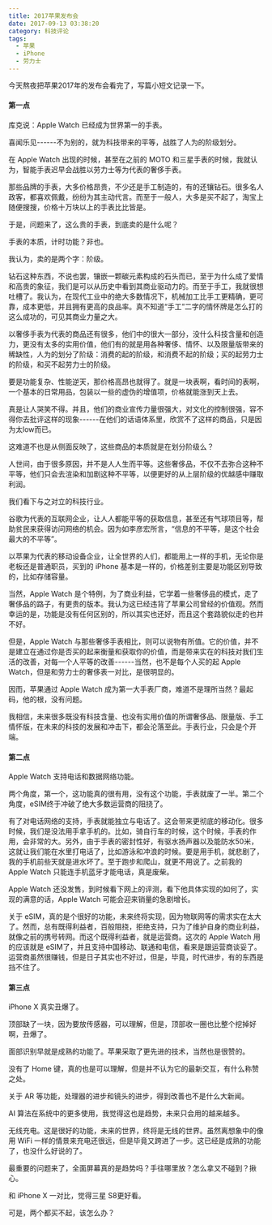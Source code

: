 ```yaml
---
title: 2017苹果发布会
date: 2017-09-13 03:38:20
category: 科技评论
tags:
  - 苹果
  - iPhone
  - 劳力士
---
```


今天熬夜把苹果2017年的发布会看完了，写篇小短文记录一下。

#### 第一点

库克说：Apple Watch 已经成为世界第一的手表。

喜闻乐见------不为别的，就为科技带来的平等，战胜了人为的阶级划分。

<!--more-->

在 Apple Watch 出现的时候，甚至在之前的 MOTO 和三星手表的时候，我就认为，智能手表迟早会战胜以劳力士等为代表的奢侈手表。

那些品牌的手表，大多价格昂贵，不少还是手工制造的，有的还镶钻石。很多名人政客，都喜欢佩戴，纷纷为其主动代言。而至于一般人，大多是买不起了，淘宝上随便搜搜，价格十万块以上的手表比比皆是。

于是，问题来了，这么贵的手表，到底卖的是什么呢？

手表的本质，计时功能？非也。

我认为，卖的是两个字：阶级。

钻石这种东西，不说也罢，镶嵌一颗碳元素构成的石头而已，至于为什么成了爱情和高贵的象征，我们是可以从历史中看到其商业驱动力的。而至于手工，我就很想吐槽了。我认为，在现代工业中的绝大多数情况下，机械加工比手工更精确，更可靠，成本更低，并且拥有更高的良品率。真不知道“手工”二字的情怀牌是怎么打的这么成功的，可见其商业力量之大。

以奢侈手表为代表的商品还有很多，他们中的很大一部分，没什么科技含量和创造力，更没有太多的实用价值，他们有的就是用各种奢侈、情怀、以及限量版带来的稀缺性，人为的划分了阶级：消费的起的阶级，和消费不起的阶级；买的起劳力士的阶级，和买不起劳力士的阶级。

要是功能复杂、性能逆天，那价格高昂也就得了。就是一块表啊，看时间的表啊，一个基本的日常用品，包装以一些的虚伪的增值项，价格就能涨到天上去。

真是让人哭笑不得。并且，他们的商业宣传力量很强大，对文化的控制很强，容不得你去批评这样的现象------在他们的话语体系里，欣赏不了这样的商品，只是因为太low而已。

这难道不也是从侧面反映了，这些商品的本质就是在划分阶级么？

人世间，由于很多原因，并不是人人生而平等。这些奢侈品，不仅不去弥合这种不平等，他们只会去渲染和加剧这种不平等，以便更好的从上层阶级的优越感中赚取利润。

我们看下与之对立的科技行业。

谷歌为代表的互联网企业，让人人都能平等的获取信息，甚至还有气球项目等，帮助贫民来获得访问网络的机会。因为如李彦宏所言，“信息的不平等，是这个社会最大的不平等”。

以苹果为代表的移动设备企业，让全世界的人们，都能用上一样的手机，无论你是老板还是普通职员，买到的 iPhone 基本是一样的，价格差别主要是功能区别导致的，比如存储容量。

当然，Apple Watch 是个特例，为了商业利益，它学着一些奢侈品的模式，走了奢侈品的路子，有更贵的版本。我认为这已经违背了苹果公司曾经的价值观。然而幸运的是，功能是没有任何区别的，所以其实也还好，而且这个套路貌似走的也并不好。

但是，Apple Watch 与那些奢侈手表相比，则可以说物有所值。它的价值，并不是建立在通过你是否买的起来衡量和获取你的价值，而是带来实在的科技对我们生活的改善，对每一个人平等的改善------当然，也不是每个人买的起 Apple Watch，但是和劳力士的奢侈表一对比，是很明显的。

因而，苹果通过 Apple Watch 成为第一大手表厂商，难道不是理所当然？最起码，他的根，没有问题。

我相信，未来很多既没有科技含量、也没有实用价值的所谓奢侈品、限量版、手工情怀版，在未来的科技的发展和冲击下，都会沦落至此。手表行业，只会是个开端。

#### 第二点

Apple Watch 支持电话和数据网络功能。

两个角度，第一个，这功能真的很有用，没有这个功能，手表就废了一半。第二个角度，eSIM终于冲破了绝大多数运营商的阻挠了。

有了对电话网络的支持，手表就能独立与电话了。这会带来更彻底的移动化。很多时候，我们是没法用手拿手机的。比如，骑自行车的时候，这个时候，手表的作用，会非常的大。另外，由于手表的密封性好，有驱水扬声器以及能防水50米，这就让我们能在水里打电话了，比如游泳和冲浪的时候。要是用手机，就悲剧了，我的手机前些天就是进水坏了。至于跑步和爬山，就更不用说了。之前我的 Apple Watch 只能连手机蓝牙才能电话，真是废柴。

Apple Watch 还没发售，到时候看下网上的评测，看下他具体实现的如何了，实现的满意的话，Apple Watch 可能会迎来销量的急剧增长。

关于 eSIM，真的是个很好的功能，未来终将实现，因为物联网等的需求实在太大了。然而，总有既得利益者，百般阻挠，拒绝支持，只为了维护自身的商业利益，就像之前的携号转网。而这个既得利益者，就是运营商。这次的 Apple Watch 用的应该就是 eSIM了，并且支持中国移动、联通和电信，看来是跟运营商谈妥了。运营商虽然很赚钱，但是日子其实也不好过，但是，毕竟，时代进步，有的东西是挡不住了。

#### 第三点

iPhone X 真实丑爆了。

顶部缺了一块，因为要放传感器，可以理解，但是，顶部收一圈也比整个挖掉好啊，丑爆了。

面部识别早就是成熟的功能了。苹果采取了更先进的技术，当然也是很赞的。

没有了 Home 键，真的也是可以理解，但是并不认为它的最新交互，有什么称赞之处。

关于 AR 等功能，处理器的进步和镜头的进步，得到改善也不是什么大新闻。

AI 算法在系统中的更多使用，我觉得这也是趋势，未来只会用的越来越多。

无线充电。这是很好的功能，未来的世界，终将是无线的世界。虽然离想象中的像用 WiFi 一样的情景来充电还很远，但是毕竟又跨进了一步。这已经是成熟的功能了，也没什么好说的了。

最重要的问题来了，全面屏幕真的是趋势吗？手往哪里放？怎么拿又不碰到？揪心。

和 iPhone X 一对比，觉得三星 S8更好看。


可是，两个都买不起，该怎么办？






